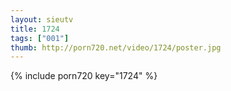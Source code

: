 ```yaml
--- 
layout: sieutv
title: 1724
tags: ["001"]
thumb: http://porn720.net/video/1724/poster.jpg
---
```

{% include porn720 key="1724" %} 
